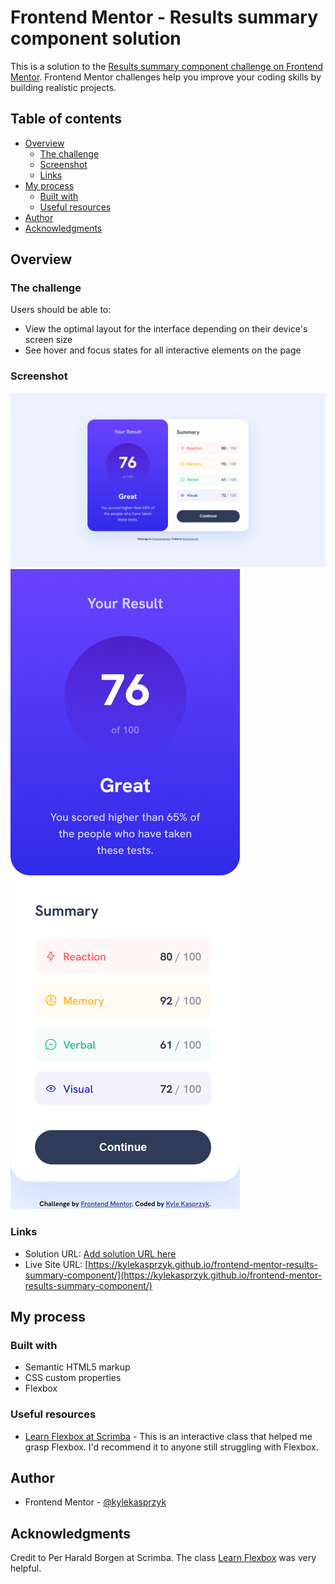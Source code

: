 # Frontend Mentor - Results summary component solution

This is a solution to the [Results summary component challenge on Frontend Mentor](https://www.frontendmentor.io/challenges/results-summary-component-CE_K6s0maV). Frontend Mentor challenges help you improve your coding skills by building realistic projects. 

## Table of contents

- [Overview](#overview)
  - [The challenge](#the-challenge)
  - [Screenshot](#screenshot)
  - [Links](#links)
- [My process](#my-process)
  - [Built with](#built-with)
  - [Useful resources](#useful-resources)
- [Author](#author)
- [Acknowledgments](#acknowledgments)

## Overview

### The challenge

Users should be able to:

- View the optimal layout for the interface depending on their device's screen size
- See hover and focus states for all interactive elements on the page

### Screenshot

![](./assets/images/Challenges_results-summary-component-main_index.html%20(desktop).png)
![](./assets/images/Challenges_results-summary-component-main_index.html%20(mobile).png)

### Links

- Solution URL: [Add solution URL here](https://your-solution-url.com)
- Live Site URL: [https://kylekasprzyk.github.io/frontend-mentor-results-summary-component/](https://kylekasprzyk.github.io/frontend-mentor-results-summary-component/)

## My process

### Built with

- Semantic HTML5 markup
- CSS custom properties
- Flexbox

### Useful resources

- [Learn Flexbox at Scrimba](https://scrimba.com/learn/flexbox) - This is an interactive class that helped me grasp Flexbox. I'd recommend it to anyone still struggling with Flexbox.

## Author

- Frontend Mentor - [@kylekasprzyk](https://www.frontendmentor.io/profile/kylekasprzyk)

## Acknowledgments

Credit to Per Harald Borgen at Scrimba. The class [Learn Flexbox](https://scrimba.com/learn/flexbox) was very helpful.
